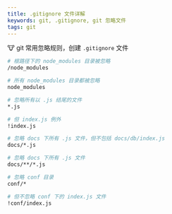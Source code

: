 ```yaml
---
title: .gitignore 文件详解
keywords: git, .gitignore, git 忽略文件
tags: git
---
```


:cow: git 常用忽略规则，创建 `.gitignore` 文件
<!--more-->

```bash
# 根路径下的 node_modules 目录被忽略
/node_modules

# 所有 node_modules 目录都被忽略
node_modules

# 忽略所有以 .js 结尾的文件
*.js

# 但 index.js 例外
!index.js

# 忽略 docs 下所有 .js 文件，但不包括 docs/db/index.js
docs/*.js

# 忽略 docs 下所有 .js 文件
docs/**/*.js

# 忽略 conf 目录
conf/*

# 但不忽略 conf 下的 index.js 文件
!conf/index.js
```